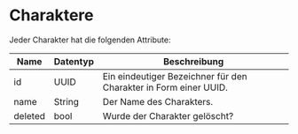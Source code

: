 # Charaktere

Jeder Charakter hat die folgenden Attribute:

| Name      | Datentyp | Beschreibung                                                     |
|-----------|----------|------------------------------------------------------------------|
| id        | UUID     | Ein eindeutiger Bezeichner für den Charakter in Form einer UUID. |
| name      | String   | Der Name des Charakters.                                         |
| deleted   | bool     | Wurde der Charakter gelöscht?                                    |
